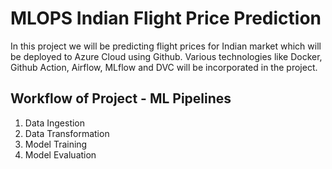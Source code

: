 # MLOPS Indian Flight Price Prediction

In this project we will be predicting flight prices for Indian market which will be deployed to Azure Cloud using Github. Various technologies like Docker, Github Action, Airflow, MLflow and DVC will be incorporated in the project. 

## Workflow of Project - ML Pipelines

1. Data Ingestion
2. Data Transformation
3. Model Training
4. Model Evaluation


